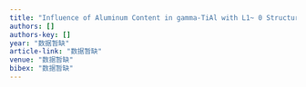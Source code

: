 ```yaml
---
title: "Influence of Aluminum Content in gamma-TiAl with L1~ 0 Structure during Ordering Processes"
authors: []
authors-key: []
year: "数据暂缺"
article-link: "数据暂缺"
venue: "数据暂缺"
bibex: "数据暂缺"
---
```

